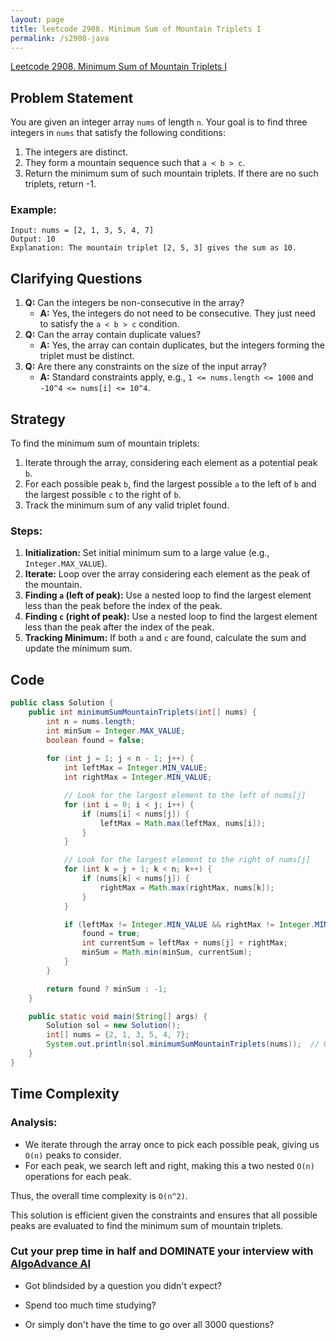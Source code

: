 ```yaml
---
layout: page
title: leetcode 2908. Minimum Sum of Mountain Triplets I
permalink: /s2908-java
---
```

[Leetcode 2908. Minimum Sum of Mountain Triplets I](https://algoadvance.github.io/algoadvance/l2908)
## Problem Statement

You are given an integer array `nums` of length `n`. Your goal is to find three integers in `nums` that satisfy the following conditions:

1. The integers are distinct.
2. They form a mountain sequence such that `a < b > c`.
3. Return the minimum sum of such mountain triplets. If there are no such triplets, return -1.

### Example:
```
Input: nums = [2, 1, 3, 5, 4, 7]
Output: 10
Explanation: The mountain triplet [2, 5, 3] gives the sum as 10.
```

## Clarifying Questions
1. **Q:** Can the integers be non-consecutive in the array?
   - **A:** Yes, the integers do not need to be consecutive. They just need to satisfy the `a < b > c` condition.
2. **Q:** Can the array contain duplicate values?
   - **A:** Yes, the array can contain duplicates, but the integers forming the triplet must be distinct.
3. **Q:** Are there any constraints on the size of the input array?
   - **A:** Standard constraints apply, e.g., `1 <= nums.length <= 1000` and `-10^4 <= nums[i] <= 10^4`.

## Strategy

To find the minimum sum of mountain triplets:
1. Iterate through the array, considering each element as a potential peak `b`.
2. For each possible peak `b`, find the largest possible `a` to the left of `b` and the largest possible `c` to the right of `b`.
3. Track the minimum sum of any valid triplet found.

### Steps:
1. **Initialization:** Set initial minimum sum to a large value (e.g., `Integer.MAX_VALUE`).
2. **Iterate:** Loop over the array considering each element as the peak of the mountain.
3. **Finding `a` (left of peak):** Use a nested loop to find the largest element less than the peak before the index of the peak.
4. **Finding `c` (right of peak):** Use a nested loop to find the largest element less than the peak after the index of the peak.
5. **Tracking Minimum:** If both `a` and `c` are found, calculate the sum and update the minimum sum.

## Code

```java
public class Solution {
    public int minimumSumMountainTriplets(int[] nums) {
        int n = nums.length;
        int minSum = Integer.MAX_VALUE;
        boolean found = false;
        
        for (int j = 1; j < n - 1; j++) {
            int leftMax = Integer.MIN_VALUE;
            int rightMax = Integer.MIN_VALUE;

            // Look for the largest element to the left of nums[j]
            for (int i = 0; i < j; i++) {
                if (nums[i] < nums[j]) {
                    leftMax = Math.max(leftMax, nums[i]);
                }
            }

            // Look for the largest element to the right of nums[j]
            for (int k = j + 1; k < n; k++) {
                if (nums[k] < nums[j]) {
                    rightMax = Math.max(rightMax, nums[k]);
                }
            }

            if (leftMax != Integer.MIN_VALUE && rightMax != Integer.MIN_VALUE) {
                found = true;
                int currentSum = leftMax + nums[j] + rightMax;
                minSum = Math.min(minSum, currentSum);
            }
        }

        return found ? minSum : -1;
    }

    public static void main(String[] args) {
        Solution sol = new Solution();
        int[] nums = {2, 1, 3, 5, 4, 7};
        System.out.println(sol.minimumSumMountainTriplets(nums));  // Output: 10
    }
}
```

## Time Complexity

### Analysis:
- We iterate through the array once to pick each possible peak, giving us `O(n)` peaks to consider.
- For each peak, we search left and right, making this a two nested `O(n)` operations for each peak.

Thus, the overall time complexity is `O(n^2)`.

This solution is efficient given the constraints and ensures that all possible peaks are evaluated to find the minimum sum of mountain triplets.


### Cut your prep time in half and DOMINATE your interview with [AlgoAdvance AI](https://algoAdvance.com)

- Got blindsided by a question you didn't expect?

- Spend too much time studying?

- Or simply don't have the time to go over all 3000 questions?

